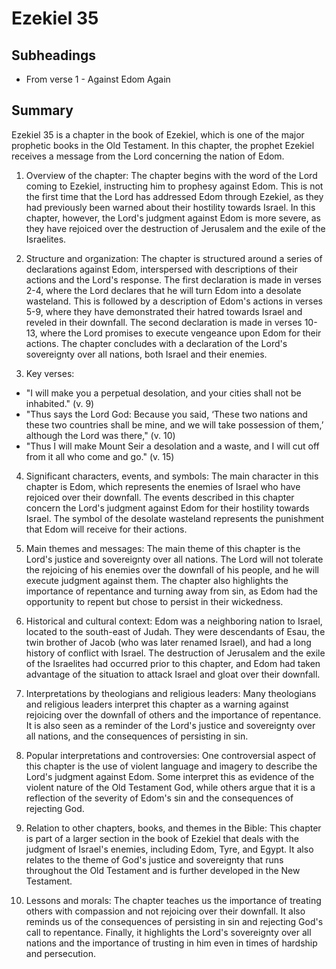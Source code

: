 # Ezekiel 35

## Subheadings

* From verse 1 - Against Edom Again

## Summary

Ezekiel 35 is a chapter in the book of Ezekiel, which is one of the major prophetic books in the Old Testament. In this chapter, the prophet Ezekiel receives a message from the Lord concerning the nation of Edom.

1. Overview of the chapter:
The chapter begins with the word of the Lord coming to Ezekiel, instructing him to prophesy against Edom. This is not the first time that the Lord has addressed Edom through Ezekiel, as they had previously been warned about their hostility towards Israel. In this chapter, however, the Lord's judgment against Edom is more severe, as they have rejoiced over the destruction of Jerusalem and the exile of the Israelites.

2. Structure and organization:
The chapter is structured around a series of declarations against Edom, interspersed with descriptions of their actions and the Lord's response. The first declaration is made in verses 2-4, where the Lord declares that he will turn Edom into a desolate wasteland. This is followed by a description of Edom's actions in verses 5-9, where they have demonstrated their hatred towards Israel and reveled in their downfall. The second declaration is made in verses 10-13, where the Lord promises to execute vengeance upon Edom for their actions. The chapter concludes with a declaration of the Lord's sovereignty over all nations, both Israel and their enemies.

3. Key verses:
- "I will make you a perpetual desolation, and your cities shall not be inhabited." (v. 9)
- "Thus says the Lord God: Because you said, ‘These two nations and these two countries shall be mine, and we will take possession of them,’ although the Lord was there," (v. 10)
- "Thus I will make Mount Seir a desolation and a waste, and I will cut off from it all who come and go." (v. 15)

4. Significant characters, events, and symbols:
The main character in this chapter is Edom, which represents the enemies of Israel who have rejoiced over their downfall. The events described in this chapter concern the Lord's judgment against Edom for their hostility towards Israel. The symbol of the desolate wasteland represents the punishment that Edom will receive for their actions.

5. Main themes and messages:
The main theme of this chapter is the Lord's justice and sovereignty over all nations. The Lord will not tolerate the rejoicing of his enemies over the downfall of his people, and he will execute judgment against them. The chapter also highlights the importance of repentance and turning away from sin, as Edom had the opportunity to repent but chose to persist in their wickedness.

6. Historical and cultural context:
Edom was a neighboring nation to Israel, located to the south-east of Judah. They were descendants of Esau, the twin brother of Jacob (who was later renamed Israel), and had a long history of conflict with Israel. The destruction of Jerusalem and the exile of the Israelites had occurred prior to this chapter, and Edom had taken advantage of the situation to attack Israel and gloat over their downfall.

7. Interpretations by theologians and religious leaders:
Many theologians and religious leaders interpret this chapter as a warning against rejoicing over the downfall of others and the importance of repentance. It is also seen as a reminder of the Lord's justice and sovereignty over all nations, and the consequences of persisting in sin.

8. Popular interpretations and controversies:
One controversial aspect of this chapter is the use of violent language and imagery to describe the Lord's judgment against Edom. Some interpret this as evidence of the violent nature of the Old Testament God, while others argue that it is a reflection of the severity of Edom's sin and the consequences of rejecting God.

9. Relation to other chapters, books, and themes in the Bible:
This chapter is part of a larger section in the book of Ezekiel that deals with the judgment of Israel's enemies, including Edom, Tyre, and Egypt. It also relates to the theme of God's justice and sovereignty that runs throughout the Old Testament and is further developed in the New Testament.

10. Lessons and morals:
The chapter teaches us the importance of treating others with compassion and not rejoicing over their downfall. It also reminds us of the consequences of persisting in sin and rejecting God's call to repentance. Finally, it highlights the Lord's sovereignty over all nations and the importance of trusting in him even in times of hardship and persecution.